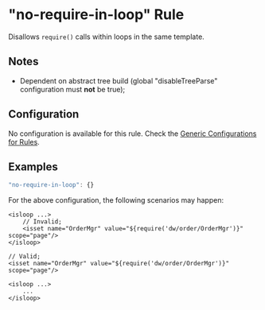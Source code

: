# "no-require-in-loop" Rule

Disallows `require()` calls within loops in the same template.

## Notes
- Dependent on abstract tree build (global "disableTreeParse" configuration must **not** be true);

## Configuration

No configuration is available for this rule. Check the [Generic Configurations for Rules][generic-config].

## Examples

```js
"no-require-in-loop": {}
```

For the above configuration, the following scenarios may happen:

```
<isloop ...>
    // Invalid;
    <isset name="OrderMgr" value="${require('dw/order/OrderMgr')}" scope="page"/> 
</isloop>
```

```
// Valid;
<isset name="OrderMgr" value="${require('dw/order/OrderMgr')}" scope="page"/>

<isloop ...>
    ...
</isloop>
```

[generic-config]: <../generic-rule-config.md>
